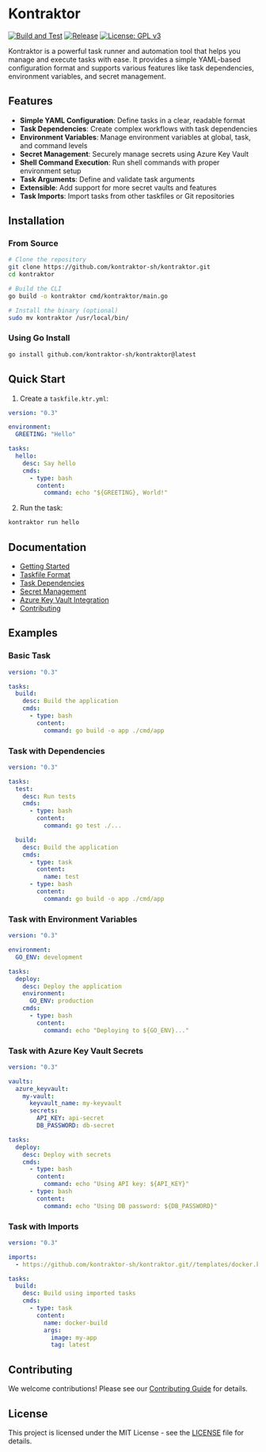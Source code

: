 # Kontraktor

[![Build and Test](https://github.com/kontraktor-sh/kontraktor/actions/workflows/build.yml/badge.svg)](https://github.com/kontraktor-sh/kontraktor/actions/workflows/build.yml)
[![Release](https://github.com/kontraktor-sh/kontraktor/actions/workflows/release.yml/badge.svg)](https://github.com/kontraktor-sh/kontraktor/actions/workflows/release.yml)
[![License: GPL v3](https://img.shields.io/badge/License-GPLv3-blue.svg)](https://www.gnu.org/licenses/gpl-3.0)

Kontraktor is a powerful task runner and automation tool that helps you manage and execute tasks with ease. It provides a simple YAML-based configuration format and supports various features like task dependencies, environment variables, and secret management.

## Features

- **Simple YAML Configuration**: Define tasks in a clear, readable format
- **Task Dependencies**: Create complex workflows with task dependencies
- **Environment Variables**: Manage environment variables at global, task, and command levels
- **Secret Management**: Securely manage secrets using Azure Key Vault
- **Shell Command Execution**: Run shell commands with proper environment setup
- **Task Arguments**: Define and validate task arguments
- **Extensible**: Add support for more secret vaults and features
- **Task Imports**: Import tasks from other taskfiles or Git repositories

## Installation

### From Source

```bash
# Clone the repository
git clone https://github.com/kontraktor-sh/kontraktor.git
cd kontraktor

# Build the CLI
go build -o kontraktor cmd/kontraktor/main.go

# Install the binary (optional)
sudo mv kontraktor /usr/local/bin/
```

### Using Go Install

```bash
go install github.com/kontraktor-sh/kontraktor@latest
```

## Quick Start

1. Create a `taskfile.ktr.yml`:


```yaml
version: "0.3"

environment:
  GREETING: "Hello"

tasks:
  hello:
    desc: Say hello
    cmds:
      - type: bash
        content:
          command: echo "${GREETING}, World!"
```

2. Run the task:

```bash
kontraktor run hello
```

## Documentation

- [Getting Started](./docs/getting-started/installation.md)
- [Taskfile Format](./docs/user-guide/taskfile-format.md)
- [Task Dependencies](./docs/user-guide/task-dependencies.md)
- [Secret Management](./docs/user-guide/secret-management.md)
- [Azure Key Vault Integration](./docs/advanced/azure-keyvault.md)
- [Contributing](./docs/contributing.md)

## Examples

### Basic Task

```yaml
version: "0.3"

tasks:
  build:
    desc: Build the application
    cmds:
      - type: bash
        content:
          command: go build -o app ./cmd/app
```

### Task with Dependencies

```yaml
version: "0.3"

tasks:
  test:
    desc: Run tests
    cmds:
      - type: bash
        content:
          command: go test ./...

  build:
    desc: Build the application
    cmds:
      - type: task
        content:
          name: test
      - type: bash
        content:
          command: go build -o app ./cmd/app
```

### Task with Environment Variables

```yaml
version: "0.3"

environment:
  GO_ENV: development

tasks:
  deploy:
    desc: Deploy the application
    environment:
      GO_ENV: production
    cmds:
      - type: bash
        content:
          command: echo "Deploying to ${GO_ENV}..."
```

### Task with Azure Key Vault Secrets

```yaml
version: "0.3"

vaults:
  azure_keyvault:
    my-vault:
      keyvault_name: my-keyvault
      secrets:
        API_KEY: api-secret
        DB_PASSWORD: db-secret

tasks:
  deploy:
    desc: Deploy with secrets
    cmds:
      - type: bash
        content:
          command: echo "Using API key: ${API_KEY}"
      - type: bash
        content:
          command: echo "Using DB password: ${DB_PASSWORD}"
```

### Task with Imports

```yaml
version: "0.3"

imports:
  - https://github.com/kontraktor-sh/kontraktor.git//templates/docker.ktr.yml

tasks:
  build:
    desc: Build using imported tasks
    cmds:
      - type: task
        content:
          name: docker-build
          args:
            image: my-app
            tag: latest
```

## Contributing

We welcome contributions! Please see our [Contributing Guide](docs/contributing.md) for details.

## License

This project is licensed under the MIT License - see the [LICENSE](LICENSE) file for details.
